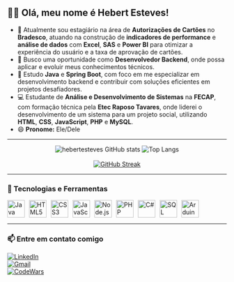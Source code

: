 ## 👋🏾 Olá, meu nome é **Hebert Esteves**!

- 🔭 Atualmente sou estagiário na área de **Autorizações de Cartões** no **Bradesco**, atuando na construção de **indicadores de performance** e **análise de dados** com **Excel**, **SAS** e **Power BI** para otimizar a experiência do usuário e a taxa de aprovação de cartões.  
- 🚀 Busco uma oportunidade como **Desenvolvedor Backend**, onde possa aplicar e evoluir meus conhecimentos técnicos.  
- 🌱 Estudo **Java** e **Spring Boot**, com foco em me especializar em desenvolvimento backend e contribuir com soluções eficientes em projetos desafiadores.  
- 💻 Estudante de **Análise e Desenvolvimento de Sistemas** na **FECAP**, com formação técnica pela **Etec Raposo Tavares**, onde liderei o desenvolvimento de um sistema para um projeto social, utilizando **HTML**, **CSS**, **JavaScript**, **PHP** e **MySQL**.  
- 😄 **Pronome:** Ele/Dele  

---

<div align="center">
  <img src="https://github-readme-stats.vercel.app/api?username=hebertesteves&show_icons=true&theme=dark&cache_seconds=60" alt="hebertesteves GitHub stats" />

  <img src="https://github-readme-stats.vercel.app/api/top-langs/?username=hebertesteves&layout=compact&theme=dark&cache_seconds=60" alt="Top Langs" />
  <br><br>
  <a href="https://git.io/streak-stats">
    <img src="https://github-readme-streak-stats-kohl-delta.vercel.app?user=hebertesteves&theme=dark" alt="GitHub Streak" />
  </a>
</div>

---

### 🧰 Tecnologias e Ferramentas

<div style="display: flex; flex-wrap: wrap; gap: 10px;">
   <img src="https://cdn.jsdelivr.net/gh/devicons/devicon@latest/icons/java/java-original.svg" title="Java" width="40" height="40"/>
   <img src="https://cdn.jsdelivr.net/gh/devicons/devicon@latest/icons/html5/html5-original.svg" title="HTML5" width="40" height="40"/>
   <img src="https://cdn.jsdelivr.net/gh/devicons/devicon@latest/icons/css3/css3-original.svg" title="CSS3" width="40" height="40"/>
   <img src="https://cdn.jsdelivr.net/gh/devicons/devicon@latest/icons/javascript/javascript-original.svg" title="JavaScript" width="40" height="40"/>
   <img src="https://cdn.jsdelivr.net/gh/devicons/devicon@latest/icons/nodejs/nodejs-original-wordmark.svg" title="Node.js" width="40" height="40"/>
   <img src="https://cdn.jsdelivr.net/gh/devicons/devicon@latest/icons/php/php-original.svg" title="PHP" width="40" height="40"/>
   <img src="https://cdn.jsdelivr.net/gh/devicons/devicon@latest/icons/csharp/csharp-original.svg" title="C#" width="40" height="40"/>
   <img src="https://cdn.jsdelivr.net/gh/devicons/devicon@latest/icons/azuresqldatabase/azuresqldatabase-original.svg" title="SQL Server" width="40" height="40"/>
   <img src="https://cdn.jsdelivr.net/gh/devicons/devicon@latest/icons/arduino/arduino-original.svg" title="Arduino / ESP32" width="40" height="40"/>
</div>

---

### 📫 Entre em contato comigo

[![LinkedIn](https://img.shields.io/badge/LinkedIn-0077B5?style=for-the-badge&logo=linkedin&logoColor=white)](https://br.linkedin.com/in/hebert-)  
[![Gmail](https://img.shields.io/badge/Gmail-D14836?style=for-the-badge&logo=gmail&logoColor=white)](mailto:hebertesteves14.sp@gmail.com)  
[![CodeWars](https://img.shields.io/badge/Codewars-B1361E?style=for-the-badge&logo=Codewars&logoColor=white)](https://www.codewars.com/users/hebertesteves)
